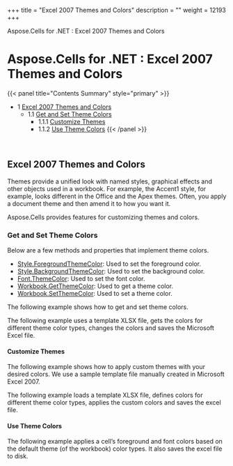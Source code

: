 +++
title = "Excel 2007 Themes and Colors" 
description = "" 
weight = 12193 
+++

Aspose.Cells for .NET : Excel 2007 Themes and Colors  

# Aspose.Cells for .NET : Excel 2007 Themes and Colors


{{< panel title="Contents Summary" style="primary" >}}
*   1 [Excel 2007 Themes and Colors](#Excel2007ThemesandColors-Excel2007ThemesandColors)
    *   1.1 [Get and Set Theme Colors](#Excel2007ThemesandColors-GetandSetThemeColors)
        *   1.1.1 [Customize Themes](#Excel2007ThemesandColors-CustomizeThemes)
        *   1.1.2 [Use Theme Colors](#Excel2007ThemesandColors-UseThemeColors)
{{< /panel >}}
 

 

## Excel 2007 Themes and Colors

Themes provide a unified look with named styles, graphical effects and other objects used in a workbook. For example, the Accent1 style, for example, looks different in the Office and the Apex themes. Often, you apply a document theme and then amend it to how you want it.

Aspose.Cells provides features for customizing themes and colors.

### Get and Set Theme Colors

Below are a few methods and properties that implement theme colors.

*   [Style.ForegroundThemeColor](https://apireference.aspose.com/net/cells/aspose.cells/style/properties/foregroundthemecolor): Used to set the foreground color.
*   [Style.BackgroundThemeColor](https://apireference.aspose.com/net/cells/aspose.cells/style/properties/backgroundthemecolor): Used to set the background color.
*   [Font.ThemeColor](https://apireference.aspose.com/net/cells/aspose.cells/font/properties/themecolor): Used to set the font color.
*   [Workbook.GetThemeColor](https://apireference.aspose.com/net/cells/aspose.cells/workbook/methods/getthemecolor): Used to get a theme color.
*   [Workbook.SetThemeColor](https://apireference.aspose.com/net/cells/aspose.cells/workbook/methods/setthemecolor): Used to set a theme color.

The following example shows how to get and set theme colors.

The following example uses a template XLSX file, gets the colors for different theme color types, changes the colors and saves the Microsoft Excel file.

#### Customize Themes

The following example shows how to apply custom themes with your desired colors. We use a sample template file manually created in Microsoft Excel 2007.

The following example loads a template XLSX file, defines colors for different theme color types, applies the custom colors and saves the excel file.

#### Use Theme Colors

The following example applies a cell’s foreground and font colors based on the default theme (of the workbook) color types. It also saves the excel file to disk.


